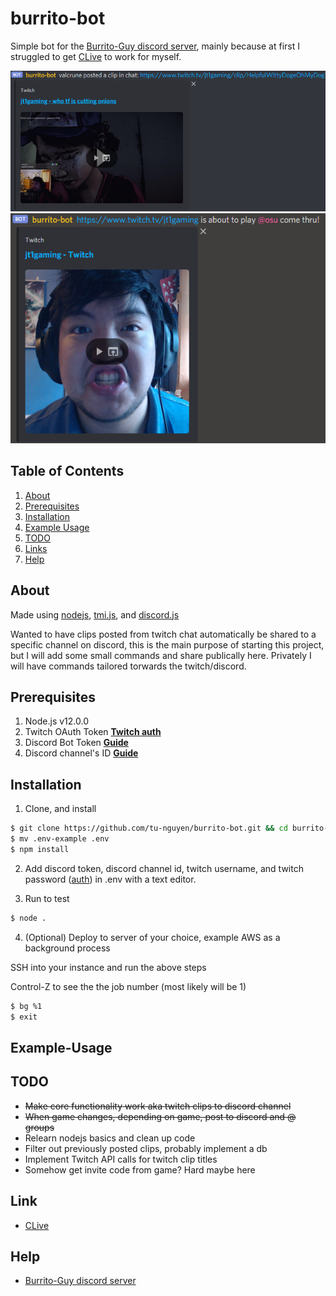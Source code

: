 # burrito-bot
Simple bot for the [Burrito-Guy discord server](https://discord.gg/zWHqYfEnwh), mainly because at first I struggled to get [CLive](https://github.com/mangosango/clive) to work for myself.

<img src="https://raw.githubusercontent.com/tu-nguyen/burrito-bot/main/screenshots/example1.PNG" title="Clip Example" />

<img src="https://raw.githubusercontent.com/tu-nguyen/burrito-bot/main/screenshots/example2.PNG" title="Game Example" />

## Table of Contents

1. [About](#about)
2. [Prerequisites](#prerequisites)
3. [Installation](#installation)
4. [Example Usage](#example-usage)
5. [TODO](#todo)
6. [Links](#links)
7. [Help](#help)

## About
Made using [nodejs](https://nodejs.org/en/), [tmi.js](https://github.com/tmijs), and [discord.js](https://github.com/discordjs/discord.js/)

Wanted to have clips posted from twitch chat automatically be shared to a specific channel on discord, this is the main purpose of starting this project, but I will add some small commands and share publically here. Privately I will have commands tailored torwards the twitch/discord.

## Prerequisites

1. Node.js v12.0.0
2. Twitch OAuth Token **[Twitch auth](https://twitchapps.com/tmi/)**
3. Discord Bot Token **[Guide](https://discordjs.guide/preparations/setting-up-a-bot-application.html#creating-your-bot)**
4. Discord channel's ID **[Guide](https://support.discord.com/hc/en-us/articles/206346498-Where-can-I-find-my-User-Server-Message-ID-)**

## Installation

1. Clone, and install
```bash
$ git clone https://github.com/tu-nguyen/burrito-bot.git && cd burrito-bot
$ mv .env-example .env
$ npm install
```

2. Add discord token, discord channel id, twitch username, and twitch password ([auth](https://twitchapps.com/tmi/)) in .env with a text editor.

3. Run to test
```bash
$ node .
```

4. (Optional) Deploy to server of your choice, example AWS as a background process

SSH into your instance and run the above steps

Control-Z to see the the job number (most likely will be 1)

```bash
$ bg %1
$ exit
```

## Example-Usage

## TODO
- ~~Make core functionality work aka twitch clips to discord channel~~
- ~~When game changes, depending on game, post to discord and @ groups~~
- Relearn nodejs basics and clean up code
- Filter out previously posted clips, probably implement a db
- Implement Twitch API calls for twitch clip titles
- Somehow get invite code from game? Hard maybe here

## Link

- [CLive](https://github.com/mangosango/clive)

## Help

- [Burrito-Guy discord server](https://discord.gg/zWHqYfEnwh)